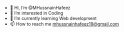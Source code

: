 - 👋 Hi, I’m @MHussnainHafeez
- 👀 I’m interested in Coding
- 🌱 I’m currently learning Web development
- 📫 How to reach me mhussnainhafeez19@gmail.com

<!---
MHussnainHafeez/MHussnainHafeez is a ✨ special ✨ repository because its `README.md` (this file) appears on your GitHub profile.
You can click the Preview link to take a look at your changes.
--->

